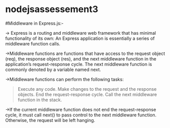 # nodejsassessement3

#Middleware in Express.js:-

-> Express is a routing and middleware web framework that has minimal functionality of its own: 
An Express application is essentially a series of middleware function calls.

->Middleware functions are functions that have access to the request object (req), the response object (res), and 
the next middleware function in the application’s request-response cycle. 
The next middleware function is commonly denoted by a variable named next.

->Middleware functions can perform the following tasks:

>Execute any code.
>Make changes to the request and the response objects.
>End the request-response cycle.
>Call the next middleware function in the stack.

->If the current middleware function does not end the request-response cycle, it must call next() to pass control to the next middleware function.
Otherwise, the request will be left hanging.
